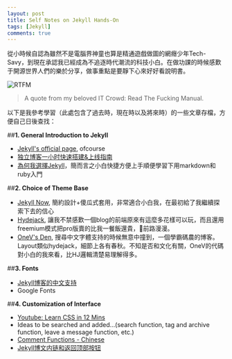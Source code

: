 ```yaml
---
layout: post
title: Self Notes on Jekyll Hands-On
tags: [Jekyll]
comments: true
---
```


從小時候自認為雖然不是電腦界神童也算是精通遊戲做圖的網癮少年Tech-Savy，到現在承認我已經成為不追逐時代潮流的科技小白。在做功課的時候感歎于開源世界人們的樂於分享，做事重點是要靜下心來好好看說明書。

![RTFM](https://i.kym-cdn.com/photos/images/newsfeed/000/017/668/Mao_RTFM_vectorize_by_cmenghi.png)

> A quote from my beloved IT Crowd: Read The Fucking Manual. 

以下是我參考學習（此處包含了過去時，現在時以及將來時）的一些文章存檔，方便自己日後查找：

##**1. General Introduction to Jekyll**

* [Jekyll's official page](https://jekyllrb.com/), ofcourse
* [独立博客一小时快速搭建&上线指南](http://chaosinmotion.coding.me/cblog/2016/03/26/build-a-blog/#jekyll-1)
* [為何我選擇Jekyll](http://xareelee.github.io/tech_note/2015/07/23/%E4%BD%BF%E7%94%A8-GitHub-Pages-%E5%92%8C-Jekyll-%E4%BE%86%E5%BB%BA%E7%AB%8B-Blog.html)，簡而言之小白快捷方便上手順便學習下用markdown和ruby入門

##**2. Choice of Theme Base**

* [Jekyll Now](https://www.jekyllnow.com/), 簡約設計+傻瓜式套用，非常適合小白我，在最初給了我繼續探索下去的信心
* [Hydejack](https://hydejack.com/), 讓我不禁感歎一個blog的前端原來有這麼多花樣可以玩，而且還用freemium模式把pro版賣的比我一餐飯還貴，🤯前路漫漫。
* [OneV's Den](https://onevcat.com/), 搜尋中文字體支持的時候無意中撞到，一個學霸碼農的博客。Layout類似hydejack，細節上各有春秋。不知是否和文化有關，OneV的代碼對小白的我來看，比HJ邏輯清楚易理解得多。

##**3. Fonts**

* [Jekyll博客的中文支持](http://longqian.me/2017/02/12/jekyll-support-chinese/)
*  Google Fonts

##**4. Customization of Interface**

* [Youtube: Learn CSS in 12 Mins](https://www.youtube.com/watch?v=0afZj1G0BIE)
* Ideas to be searched and added...(search function, tag and archive function, leave a message function, etc.)
* [Comment Functions - Chinese](https://valine.js.org/)
* [Jekyll博文内链和返回顶部按钮](https://www.smslit.top/2015/10/28/backToTop-Jekyll/)

